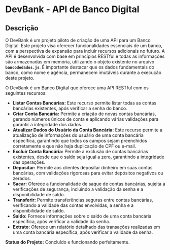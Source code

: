 # DevBank - API de Banco Digital

## Descrição

O DevBank é um projeto piloto de criação de uma API para um Banco Digital. Este projeto visa oferecer funcionalidades essenciais de um banco, com a perspectiva de expansão para incluir recursos adicionais no futuro. A API é desenvolvida com base em princípios RESTful e todas as informações são armazenadas em memória, utilizando o objeto existente no arquivo **`bancodedados.js`**. É importante destacar que os dados fundamentais do banco, como nome e agência, permanecem imutáveis durante a execução deste projeto.

O DevBank é um Banco Digital que oferece uma API RESTful com os seguintes recursos:

- **Listar Contas Bancárias:** Este recurso permite listar todas as contas bancárias existentes, após verificar a senha do banco.
- **Criar Conta Bancária:** Permite a criação de novas contas bancárias, gerando números únicos de conta e aplicando várias validações para garantir a integridade dos dados.
- **Atualizar Dados do Usuário da Conta Bancária:** Este recurso permite a atualização de informações do usuário de uma conta bancária específica, garantindo que todos os campos sejam preenchidos corretamente e que não haja duplicação de CPF ou e-mail.
- **Excluir Conta Bancária:** Permite a exclusão de contas bancárias existentes, desde que o saldo seja igual a zero, garantindo a integridade das operações.
- **Depositar:** Permite aos clientes depositar dinheiro em suas contas bancárias, com validações rigorosas para evitar depósitos negativos ou zerados.
- **Sacar:** Oferece a funcionalidade de saque de contas bancárias, sujeita a verificações de segurança, incluindo a validação da senha e a disponibilidade de saldo.
- **Transferir:** Permite transferências seguras entre contas bancárias, verificando a validade das contas envolvidas, a senha e a disponibilidade de saldo.
- **Saldo:** Fornece informações sobre o saldo de uma conta bancária específica, após verificar a validade da senha.
- **Extrato:** Oferece um relatório detalhado das transações realizadas em uma conta bancária específica, após verificar a validade da senha.

**Status do Projeto:** Concluído e funcionando perfeitamente.
